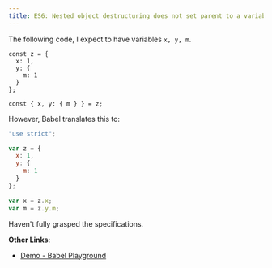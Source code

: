 ```yaml
---
title: ES6: Nested object destructuring does not set parent to a variable
---
```


The following code, I expect to have variables `x, y, m`.

```es6
const z = {
  x: 1,
  y: {
    m: 1
  }
};

const { x, y: { m } } = z;
```

However, Babel translates this to:

```js
"use strict";

var z = {
  x: 1,
  y: {
    m: 1
  }
};

var x = z.x;
var m = z.y.m;
```

Haven't fully grasped the specifications.

**Other Links**:
- [Demo - Babel Playground](http://babeljs.io/repl/#?experimental=true&evaluate=true&loose=false&spec=false&code=const%20z%20%3D%20%7B%0A%20%20x%3A%201%2C%0A%20%20y%3A%20%7B%0A%20%20%20%20m%3A%201%0A%20%20%7D%0A%7D%3B%0A%0Aconst%20%7B%20x%2C%20y%3A%20%7B%20m%20%7D%20%7D%20%3D%20z%3B)
